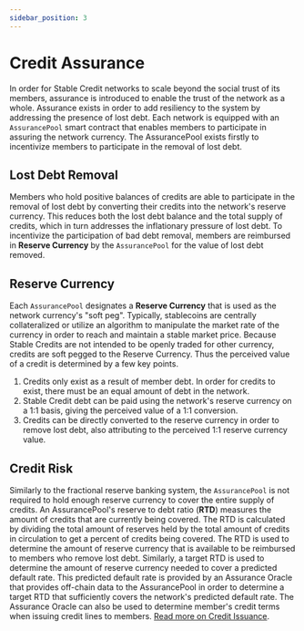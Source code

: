 ```yaml
---
sidebar_position: 3
---
```


# Credit Assurance

In order for Stable Credit networks to scale beyond the social trust of its members, assurance is introduced to enable the trust of the network as a whole. Assurance exists in order to add resiliency to the system by addressing the presence of lost debt. Each network is equipped with an `AssurancePool` smart contract that enables members to participate in assuring the network currency. The AssurancePool exists firstly to incentivize members to participate in the removal of lost debt.

## Lost Debt Removal

Members who hold positive balances of credits are able to participate in the removal of lost debt by converting their credits into the network's reserve currency. This reduces both the lost debt balance and the total supply of credits, which in turn addresses the inflationary pressure of lost debt. To incentivize the participation of bad debt removal, members are reimbursed in **Reserve Currency** by the `AssurancePool` for the value of lost debt removed.

## Reserve Currency

Each `AssurancePool` designates a **Reserve Currency** that is used as the network currency's "soft peg". Typically, stablecoins are centrally collateralized or utilize an algorithm to manipulate the market rate of the currency in order to reach and maintain a stable market price. Because Stable Credits are not intended to be openly traded for other currency, credits are soft pegged to the Reserve Currency. Thus the perceived value of a credit is determined by a few key points.

1. Credits only exist as a result of member debt. In order for credits to exist, there must be an equal amount of debt in the network.
2. Stable Credit debt can be paid using the network's reserve currency on a 1:1 basis, giving the perceived value of a 1:1 conversion.
3. Credits can be directly converted to the reserve currency in order to remove lost debt, also attributing to the perceived 1:1 reserve currency value.

## Credit Risk

Similarly to the fractional reserve banking system, the `AssurancePool` is not required to hold enough reserve currency to cover the entire supply of credits. An AssurancePool's reserve to debt ratio (**RTD**) measures the amount of credits that are currently being covered. The RTD is calculated by dividing the total amount of reserves held by the total amount of credits in circulation to get a percent of credits being covered. The RTD is used to determine the amount of reserve currency that is available to be reimbursed to members who remove lost debt. Similarly, a target RTD is used to determine the amount of reserve currency needed to cover a predicted default rate. This predicted default rate is provided by an Assurance Oracle that provides off-chain data to the AssurancePool in order to determine a target RTD that sufficiently covers the network's predicted default rate. The Assurance Oracle can also be used to determine member's credit terms when issuing credit lines to members. [Read more on Credit Issuance](/docs/overview/credit-issuance).
